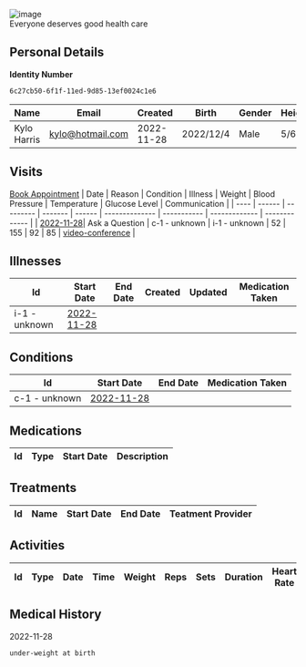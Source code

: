 
![image](https://user-images.githubusercontent.com/110731/191966461-b80f054f-0bb3-41b5-b549-10c34c46387b.png)  
Everyone deserves good health care

## Personal Details

**Identity Number**
````
6c27cb50-6f1f-11ed-9d85-13ef0024c1e6  
````

| Name | Email | Created | Birth | Gender | Height |
| ---- | ----- | ------- | ----- | ------ | ------ |
| Kylo Harris| <kylo@hotmail.com> | 2022-11-28   | 2022/12/4| Male | 5/6 |

## Visits
[Book Appointment](https://github.com/project-deserve/clinic-alpha-one/issues/new?assignees=&labels=appointment&template=book-appointment.yml)
| Date | Reason | Condition | Illness | Weight | Blood Pressure | Temperature | Glucose Level | Communication | 
| ---- | ------ | --------- | ------- | ------ | -------------- | ----------- | ------------- | ------------- | 
| <a href="https://github.com/project-deserve/clinic-alpha-one/issues/88">2022-11-28</a>| Ask a Question | c-1 - unknown    | i-1 - unknown  | 52 | 155          | 92       | 85         | [video-conference](https://pade.chat:5443/ofmeet/6c27cb50-6f1f-11ed-9d85-13ef0024c1e6-88)       | 

## Illnesses

| Id    | Start Date | End Date | Created | Updated | Medication Taken | 
| ---   | ---------- | -------- | ------- | ------- | ---------------- | 
| i-1 - unknown| <a href="https://github.com/project-deserve/clinic-alpha-one/issues/88">2022-11-28</a>      |          |         |         |                  | 

## Conditions

| Id    | Start Date | End Date | Medication Taken | 
| ---   | ---------- | -------- | ---------------- | 
| c-1 - unknown| <a href="https://github.com/project-deserve/clinic-alpha-one/issues/88">2022-11-28</a>      |          |                  | 

## Medications

| Id  | Type | Start Date | Description | 
| --- | ---- | ---------- | ----------- | 

## Treatments

| Id  | Name | Start Date | End Date | Teatment Provider | 
| --- | ---- | ---------- | -------- | ----------------- | 

## Activities

| Id  | Type | Date | Time | Weight | Reps | Sets | Duration | Heart Rate | Calories Burned | 
| --- | ---- | ---- | ---- | ------ | ---- | ---- | -------- | ---------- | --------------- | 

## Medical History

2022-11-28
```markdown
under-weight at birth
```
